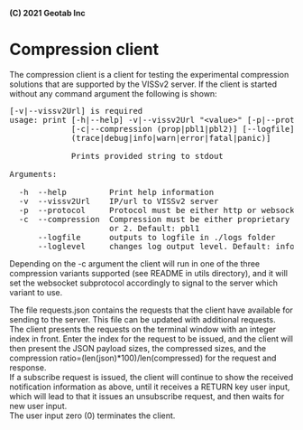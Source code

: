 **(C) 2021 Geotab Inc**<br>

# Compression client

The compression client is a client for testing the experimental compression solutions that are supported by the VISSv2 server. 
If the client is started without any command argument the following is shown:<br>
<pre>[-v|--vissv2Url] is required
usage: print [-h|--help] -v|--vissv2Url &quot;&lt;value&gt;&quot; [-p|--protocol (http|ws)]
             [-c|--compression (prop|pbl1|pbl2)] [--logfile] [--loglevel
             (trace|debug|info|warn|error|fatal|panic)]

             Prints provided string to stdout

Arguments:

  -h  --help         Print help information
  -v  --vissv2Url    IP/url to VISSv2 server
  -p  --protocol     Protocol must be either http or websocket. Default: ws
  -c  --compression  Compression must be either proprietary or protobuf level 1
                     or 2. Default: pbl1
      --logfile      outputs to logfile in ./logs folder
      --loglevel     changes log output level. Default: info
</pre>
Depending on the -c argument the client will run in one of the three compression variants supported (see README in utils directory), 
and it will set the websocket subprotocol accordingly to signal to the server which variant to use.<br>

The file requests.json contains the requests that the client have available for sending to the server. This file can be updated with additional requests.<br>
The client presents the requests on the terminal window with an integer index in front. Enter the index for the request to be issued, and the client will then present the JSON payload sizes, the compressed sizes, and the compression ratio=(len(json)*100)/len(compressed) for the request and response.<br>
If a subscribe request is issued, the client will continue to show the received notification information as above, until it receives a RETURN key user input, which will lead to that it issues an unsubscribe request, and then waits for new user input.<br>
The user input zero (0) terminates the client.
